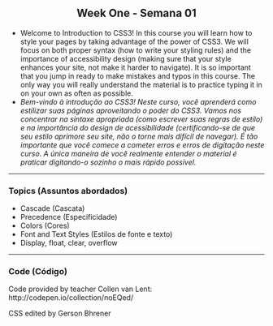 <h2 align="center">Week One - Semana 01</h2>

<ul>
    <li>
      Welcome to Introduction to CSS3! In this course you will learn how to style your pages by taking advantage of the power of CSS3. We will focus on both proper syntax (how to write your styling rules) and the importance of accessibility design (making sure that your style enhances your site, not make it harder to navigate). It is so important that you jump in ready to make mistakes and typos in this course. The only way you will really understand the material is to practice typing it in on your own as often as possible.
    </li>
    <li><em>
      Bem-vindo à introdução ao CSS3! Neste curso, você aprenderá como estilizar suas páginas aproveitando o poder do CSS3. Vamos nos concentrar na sintaxe apropriada (como escrever suas regras de estilo) e na importância do design de acessibilidade (certificando-se de que seu estilo aprimore seu site, não o torne mais difícil de navegar). É tão importante que você comece a cometer erros e erros de digitação neste curso. A única maneira de você realmente entender o material é praticar digitando-o sozinho o mais rápido possível.    </em></li>
</ul>

<hr>

<h3>Topics (Assuntos abordados)</h3>

   <ul>
    <li>Cascade (Cascata)</li>
    <li>Precedence (Especificidade)</li>
    <li>Colors (Cores)</li>
    <li>Font and Text Styles (Estilos de fonte e texto)</li>
    <li>Display, float, clear, overflow</li>
  </ul>

<hr>

<h3>Code (Código)</h3>
    <p>Code provided by teacher Collen van Lent: http://codepen.io/collection/noEQed/</p>
    <p>CSS edited by Gerson Bhrener</p>
